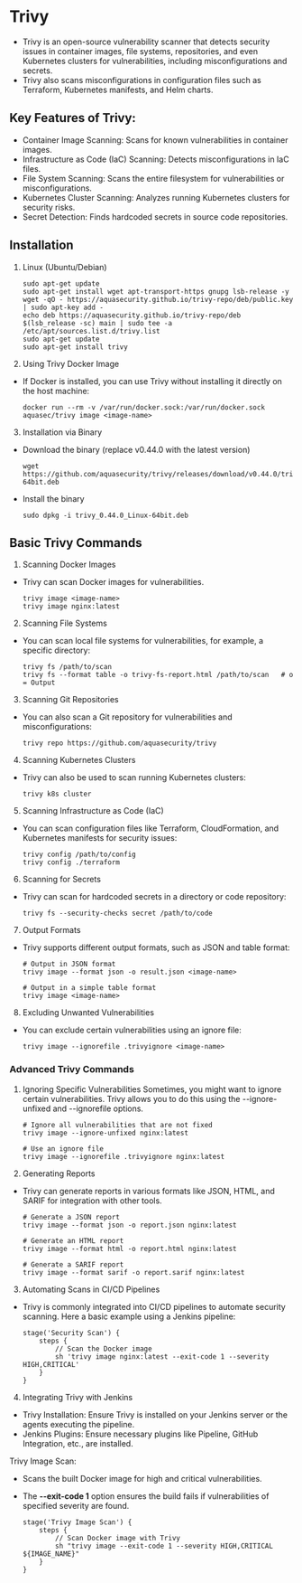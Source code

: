 # Trivy
- Trivy is an open-source vulnerability scanner that detects security issues in container images, file systems, repositories, and even Kubernetes clusters for vulnerabilities, including misconfigurations and secrets. 
- Trivy also scans misconfigurations in configuration files such as Terraform, Kubernetes manifests, and Helm charts.

## Key Features of Trivy:
- Container Image Scanning: Scans for known vulnerabilities in container images.
- Infrastructure as Code (IaC) Scanning: Detects misconfigurations in IaC files.
- File System Scanning: Scans the entire filesystem for vulnerabilities or misconfigurations.
- Kubernetes Cluster Scanning: Analyzes running Kubernetes clusters for security risks.
- Secret Detection: Finds hardcoded secrets in source code repositories.

## Installation 
1. Linux (Ubuntu/Debian)
    ```
    sudo apt-get update
    sudo apt-get install wget apt-transport-https gnupg lsb-release -y
    wget -qO - https://aquasecurity.github.io/trivy-repo/deb/public.key | sudo apt-key add -
    echo deb https://aquasecurity.github.io/trivy-repo/deb $(lsb_release -sc) main | sudo tee -a /etc/apt/sources.list.d/trivy.list
    sudo apt-get update
    sudo apt-get install trivy
    ```

2. Using Trivy Docker Image
- If Docker is installed, you can use Trivy without installing it directly on the host machine:

    ```
    docker run --rm -v /var/run/docker.sock:/var/run/docker.sock aquasec/trivy image <image-name>
    ```

3. Installation via Binary
- Download the binary (replace v0.44.0 with the latest version)
    ```
    wget https://github.com/aquasecurity/trivy/releases/download/v0.44.0/trivy_0.44.0_Linux-64bit.deb
    ```
    
- Install the binary
    ```
    sudo dpkg -i trivy_0.44.0_Linux-64bit.deb
    ```

## Basic Trivy Commands

1. Scanning Docker Images
- Trivy can scan Docker images for vulnerabilities.
    ```
    trivy image <image-name>
    trivy image nginx:latest
    ```

2. Scanning File Systems
- You can scan local file systems for vulnerabilities, for example, a specific directory:
    ```
    trivy fs /path/to/scan
    trivy fs --format table -o trivy-fs-report.html /path/to/scan   # o = Output
    ```

3. Scanning Git Repositories
- You can also scan a Git repository for vulnerabilities and misconfigurations:
    ```
    trivy repo https://github.com/aquasecurity/trivy
    ```

4. Scanning Kubernetes Clusters
- Trivy can also be used to scan running Kubernetes clusters:
    ```
    trivy k8s cluster
    ```

5. Scanning Infrastructure as Code (IaC)
- You can scan configuration files like Terraform, CloudFormation, and Kubernetes manifests for security issues:
    ```
    trivy config /path/to/config
    trivy config ./terraform
    ```

6. Scanning for Secrets
- Trivy can scan for hardcoded secrets in a directory or code repository:
    ```
    trivy fs --security-checks secret /path/to/code
    ```

7. Output Formats
- Trivy supports different output formats, such as JSON and table format:
    ```
    # Output in JSON format
    trivy image --format json -o result.json <image-name>

    # Output in a simple table format
    trivy image <image-name>
    ```

8. Excluding Unwanted Vulnerabilities
- You can exclude certain vulnerabilities using an ignore file:
    ```
    trivy image --ignorefile .trivyignore <image-name>
    ```

### Advanced Trivy Commands
1. Ignoring Specific Vulnerabilities
Sometimes, you might want to ignore certain vulnerabilities. Trivy allows you to do this using the --ignore-unfixed and --ignorefile options.
    ```
    # Ignore all vulnerabilities that are not fixed
    trivy image --ignore-unfixed nginx:latest

    # Use an ignore file
    trivy image --ignorefile .trivyignore nginx:latest
    ```
2. Generating Reports
- Trivy can generate reports in various formats like JSON, HTML, and SARIF for integration with other tools.
    ```
    # Generate a JSON report
    trivy image --format json -o report.json nginx:latest

    # Generate an HTML report
    trivy image --format html -o report.html nginx:latest

    # Generate a SARIF report
    trivy image --format sarif -o report.sarif nginx:latest
    ```
3. Automating Scans in CI/CD Pipelines
- Trivy is commonly integrated into CI/CD pipelines to automate security scanning. Here a basic example using a Jenkins pipeline:
    ```
    stage('Security Scan') {
        steps {
            // Scan the Docker image
            sh 'trivy image nginx:latest --exit-code 1 --severity HIGH,CRITICAL'
        }
    }
    ```
4. Integrating Trivy with Jenkins
- Trivy Installation: Ensure Trivy is installed on your Jenkins server or the agents executing the pipeline.
- Jenkins Plugins: Ensure necessary plugins like Pipeline, GitHub Integration, etc., are installed.

Trivy Image Scan:
- Scans the built Docker image for high and critical vulnerabilities.
- The **--exit-code 1** option ensures the build fails if vulnerabilities of specified severity are found.
  
    ```
    stage('Trivy Image Scan') {
        steps {
            // Scan Docker image with Trivy
            sh "trivy image --exit-code 1 --severity HIGH,CRITICAL ${IMAGE_NAME}"
        }
    }
    ```
